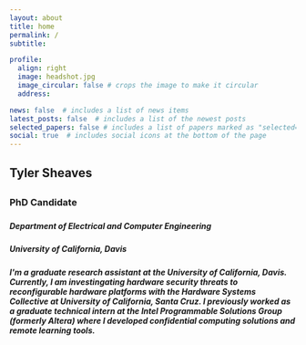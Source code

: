 ```yaml
---
layout: about
title: home
permalink: /
subtitle:

profile:
  align: right
  image: headshot.jpg
  image_circular: false # crops the image to make it circular
  address:

news: false  # includes a list of news items
latest_posts: false  # includes a list of the newest posts
selected_papers: false # includes a list of papers marked as "selected={true}"
social: true  # includes social icons at the bottom of the page
---
```


<h2>Tyler Sheaves<h2>
<h3>PhD Candidate<h3>
<h5>Department of Electrical and Computer Engineering<h5>
<h5>University of California, Davis<h5>

<p>I'm a graduate research assistant at the University of California, Davis. Currently, I am investingating hardware security threats to reconfigurable hardware platforms with the Hardware Systems Collective at University of California, Santa Cruz. I previously worked as a graduate technical intern at the Intel Programmable Solutions Group (formerly Altera) where I developed confidential computing solutions and remote learning tools.<p>

<!-- <div class="row">
  <div class="column">
    <img src="/assets/img/hsc.jpg" alt="Hardware Systems Collective" style="width:100%"> 
  </div>
  <div class="column">
    <img src="/assets/img/ucdavis.jpg" alt="UC Davis" style="width:100%">
  </div>
</div> -->
